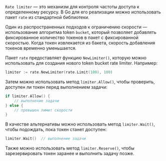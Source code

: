 `Rate limiter` — это механизм для контроля частоты доступа к определенному ресурсу. В Go для его реализации можно использовать пакет `rate` из стандартной библиотеки.

Один из распространенных подходов к ограничению скорости — использование алгоритма token `bucket`, который позволяет добавлять фиксированное количество токенов в пакет с фиксированной скоростью. Когда токен извлекается из бакета, скорость добавления токенов временно уменьшается.

Пакет `rate` предоставляет функцию `NewLimiter()`, которую можно использовать для создания нового token bucket rate limiter. Например:
```go
limiter := rate.NewLimiter(rate.Limit(100), 100)
```

Затем можно использовать метод `limiter.Allow()`, чтобы проверить, доступен ли токен перед выполнением задачи:
```go
if limiter.Allow() {
    // выполнение задачи
} else {
    // превышен лимит скорости
}
```

В качестве альтернативы можно использовать метод `limiter.Wait()`, чтобы подождать, пока токен станет доступен:
```go
limiter.Wait()  // выполнение задачи
```

Также можно использовать метод `limiter.Reserve()`, чтобы зарезервировать токен заранее и выполнить задачу позже.
